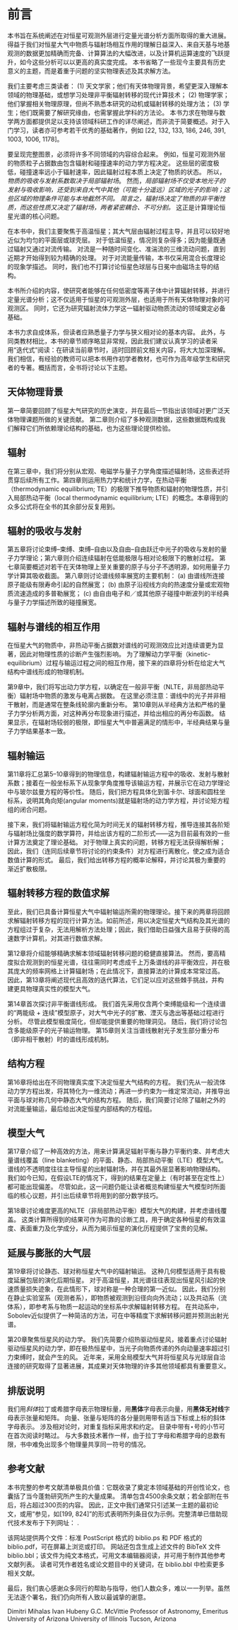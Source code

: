 # 前言

本书旨在系统阐述在对恒星可观测外层进行定量光谱分析方面所取得的重大进展。
得益于我们对恒星大气中物质与辐射场相互作用的理解日益深入、来自天基与地基观测的数据更加精确而完备、计算算法的大幅改进，以及计算机运算速度的飞跃提升，如今这些分析可以以更高的真实度完成。
本书省略了一些现今主要具有历史意义的主题，而是着重于问题的坚实物理表述及其求解方法。

我们主要考虑三类读者：
(1) 天文学家；他们有天体物理背景，希望更深入理解本领域的物理基础，或想学习处理非平衡辐射转移的现代计算技术；
(2) 物理学家；他们掌握相关物理原理，但尚不熟悉本研究的动机或辐射转移的处理方法；
(3) 学生；他们既需要了解研究缘由，也需掌握此学科的方法论。
本书力求在物理与数学两方面都提供足以支持该领域科研工作的详尽阐述，而非流于简要概述。对于入门学习，读者亦可参考若干优秀的基础著作，例如 [22, 132, 133, 186, 246, 391, 1003, 1006, 1178]。

要呈现完整图景，必须将许多不同领域的内容综合起来。
例如，恒星可观测外层的物质粒子占据数由包含辐射和碰撞速率的动力学方程决定。
这些层的密度极低，碰撞速率远小于辐射速率，因此辐射过程本质上决定了物质的状态。
所以，*物质的吸收与发射系数取决于局部辐射场*。
然而，*局部辐射场不仅受本地光子的发射与吸收影响，还受到来自大气中其他（可能十分遥远）区域的光子的影响；这些区域的物理条件可能与本地截然不同。*
*简言之，辐射场决定了物质的非平衡性质，而这些性质又决定了辐射场，两者紧密耦合、不可分割。*
这正是计算理论恒星光谱的核心问题。

在本书中，我们主要聚焦于高温恒星；其大气层由辐射过程主导，并且可以较好地近似为均匀的平面层或球壳层。
对于低温恒星，情况则复杂得多；因为能量既通过辐射又通过对流传输。
对流是一种随时间变化、准湍流的三维流动问题，直到近期才开始得到较为精确的处理。
对于对流能量传输，本书仅采用混合长度理论的现象学描述。
同时，我们也不打算讨论恒星色球层与日冕中由磁场主导的结构。

本书所介绍的内容，使研究者能够在任何低密度等离子体中计算辐射转移，并进行定量光谱分析；这不仅适用于恒星的可观测外层，也适用于所有天体物理对象的可观测区。
同时，它还为研究辐射流体力学这一辐射驱动物质流动的领域奠定必备基础。

本书力求自成体系，但读者应熟悉量子力学与狭义相对论的基本内容。
此外，与同类教材相比，本书的章节顺序略显非常规，因此我们建议认真学习的读者采用“迭代式”阅读：在研读当前章节时，适时回顾前文相关内容，将大大加深理解。
我们相信，有经验的教师可以把本书用作初学者教材，也可作为高年级学生和研究者的专著。概括而言，全书将讨论以下主题。

## 天体物理背景

第一章简要回顾了恒星大气研究的历史演变，并在最后一节指出该领域对更广泛天体物理课题所做的关键贡献。
第二章则介绍了多种观测数据，这些数据既构成我们解释它们所依赖理论结构的基础，也为这些理论提供检验。

## 辐射

在第三章中，我们将分别从宏观、电磁学与量子力学角度描述辐射场，这些表述将贯穿后续所有工作。第四章则运用热力学和统计力学，在热动平衡（thermodynamic equilibrium; TE）的极限下推导物质和辐射的物理性质，并引入局部热动平衡（local thermodynamic equilibrium; LTE）的概念。本章得到的众多公式将在全书的其余部分反复用到。

## 辐射的吸收与发射

第五章将讨论束缚–束缚、束缚–自由以及自由–自由跃迁中光子的吸收与发射的量子力学理论；第六章则介绍连续辐射在低能极限与相对论极限下的散射过程。
第七章简要概述对若干在天体物理上至关重要的原子与分子不透明源，如何用量子力学计算其吸收截面。
第八章则讨论谱线频率展宽的主要机制：
(a) 由谱线所连接原子能级有限寿命引起的自然展宽；
(b) 由原子沿视线方向的热速度分量或宏观物质流速造成的多普勒展宽；
(c) 由自由电子和／或其他原子碰撞中断波列的半经典与量子力学描述所致的碰撞展宽。

## 辐射与谱线的相互作用

在恒星大气的物质中，非热动平衡占据数对谱线的可观测效应比对连续谱更为显著，因此对物理性质的诊断产生强烈影响。
为了理解动力学平衡（kinetic-equilibrium）过程与输运过程之间的相互作用，接下来的四章将分析在给定大气结构中谱线形成的物理机制。

第9章中，我们将写出动力学方程，以确定在一般非平衡（NLTE，非局部热动平衡）辐射场中物质的激发与电离占据数。
在这里必须注意：谱线中的光子并非相干散射，而是通常在整条线轮廓内重新分布。
第10章则从半经典方法和严格的量子力学分析两方面，对这种再分布现象进行描述，并给出相应的再分布函数。
结果显示，在辐射场较弱的极限，即恒星大气中普遍满足的情形中，半经典结果与量子力学结果基本一致。

## 辐射输运

第11章将汇总第5–10章得到的物理信息，构建辐射输运方程中的吸收、发射与散射系数；接着在一般坐标系下从现象学角度推导该输运方程，并展示它在动力学理论中与玻尔兹曼方程的等价性。
随后，我们把方程具体化到笛卡尔、球面和圆柱坐标系，说明其角向矩(angular moments)就是辐射场的动力学方程，并讨论矩方程组的闭合问题。

接下来，我们将辐射输运方程化简为时间无关的辐射转移方程，推导连接其各阶矩与辐射场比强度的数学算符，并给出该方程的二阶形式——这为目前最有效的一些计算方法奠定了理论基础。
对于物理上真实的问题，转移方程无法获得解析解；因此，我们（连同后续章节将讨论的约束条件）对方程进行离散化，使之成为适合数值计算的形式。
最后，我们给出转移方程的概率论解释，并讨论其极为重要的渐近扩散极限。

## 辐射转移方程的数值求解

至此，我们已具备计算恒星大气中辐射输运所需的物理理论。接下来的两章将回顾求解辐射转移方程的现行计算方法。如前所述，用以决定恒星大气结构及其光谱的方程组过于复杂，无法用解析方法处理；因此，我们借助日益强大且易于获得的高速数字计算机，对其进行数值求解。

第12章将介绍能够精确求解本领域辐射转移问题的稳健直接算法。
然而，要高精度拟合观测到的恒星光谱，往往需同时考虑成千上万条谱线的非平衡效应，并在极其庞大的频率网格上计算辐射场；在此情况下，直接算法的计算成本常常过高。
因此，第13章将阐述现代且高效的迭代算法，它们足以应对这些棘手挑战，并构建更具物理真实性的模型大气。

第14章首次探讨非平衡谱线形成。
我们首先采用仅含两个束缚能级和一个连续谱的“两能级 + 连续”模型原子，对大气中光子的扩散、湮灭与逸出等基础过程进行分析。
尽管此模型极度简化，但却能提供重要的物理洞见。
随后，我们将讨论包含多能级原子的光子输运物理。
第15章则关注当谱线散射光子发生部分重分布（即非相干散射）时的谱线形成机制。

## 结构方程

第16章将给出在不同物理真实度下决定恒星大气结构的方程。
我们先从一般流体动力学方程出发，将其特化为一维流动；再进一步约束为一维定常流动，并推导出平面与球对称几何中静态大气的结构方程。
随后，我们简要讨论除了辐射之外的对流能量输运，最后给出决定恒星内部结构的方程组。

## 模型大气

第17章介绍了一种高效的方法，用来计算满足辐射平衡与静力平衡约束、并考虑大量谱线覆盖（line blanketing）的平面、静态、局部热动平衡（LTE）模型大气。
谱线的不透明度往往主导恒星的出射辐射场，并在其最外层显著影响物理结构。
我们如今已知，在假设LTE的情况下，得到的结果在定量上（有时甚至在定性上）都可能出现偏差。
尽管如此，这一问题仍能让读者概览构建恒星大气模型时所面临的核心议题，并引出后续章节将用到的部分数学技巧。

第18章讨论难度更高的NLTE（非局部热动平衡）模型大气的构建，并考虑谱线覆盖。
这类计算所得到的结果可作为可靠的诊断工具，用于确定各种恒星的有效温度、表面重力及化学成分，从而为揭示恒星的演化历程提供了宝贵的见解。

## 延展与膨胀的大气层

第19章将讨论静态、球对称恒星大气中的辐射输运。
这种几何模型适用于具有极度延展包层的演化后期恒星。
对于高温恒星，其光谱往往表现出恒星风引起的快速质量损失迹象，在此情形下，球对称是一种合理的第一近似。
因此，我们分别在静止实验室系（观测者系），即物质被观测到沿径向向外流动；以及共动系（流体系），即参考系与物质一起运动的坐标系中求解辐射转移方程。
在共动系中，Sobolev近似提供了一种简洁的方法，可在中等精度下求解转移问题并预测出射光谱。

第20章聚焦恒星风的动力学。
我们先简要介绍热驱动恒星风，接着重点讨论辐射驱动恒星风的动力学，即在极热恒星中，当光子向物质传递的外向动量速率超过引力束缚时，就会产生的风。
近年来，采用全局模型大气并将恒星风与光球层自洽连接的研究取得了显著进展，其成果对天体物理的许多其他领域都具有重要意义。

## 排版说明

我们用*斜体*拉丁或希腊字母表示物理标量，用**黑体**字母表示向量，用**黑体无衬线**字母表示张量和矩阵。
向量、张量与矩阵的各分量则用带有适当下标或上标的斜体字母表示。
涉及相对论时，对重复指标采用求和约定。
目录中带有⋆号的小节可在首次阅读时略过。
与大多数技术著作一样，由于拉丁字母和希腊字母的总数有限，书中难免出现多个物理量共享同一符号的情况。

## 参考文献

本书完整的参考文献清单极具价值：它既收录了奠定本领域基础的开创性论文，也囊括了当今蓬勃研究所产生的大量成果。
清单包含4500余条文献；若全部附在书后，将占超过300页的内容。
因此，正文中我们通常只引述某一主题的最初论文，或用“参见，如[199, 824]”的形式表明所列条目仅为示例。完整清单已借助现代技术发布于下列网址：
[](http://press.princeton.edu/titles/10407.html).

该网站提供两个文件：标准 PostScript 格式的 biblio.ps 和 PDF 格式的 biblio.pdf，可在屏幕上浏览或打印。
网站还包含生成上述文件的 BibTeX 文件 biblio.bbl；该文件为纯文本格式，可用文本编辑器阅读，并可用于制作其他参考文献列表。
读者可凭作者姓名或论文题目中的关键词，在 biblio.bbl 中检索更多相关文献。

最后，我们衷心感谢众多同行的帮助与指导，他们人数众多，难以一一列举。虽然无法逐个署名，我们仍向所有人致以最诚挚的谢意。

Dimitri Mihalas                                      Ivan Hubeny
G.C. McVittie Professor of Astronomy, Emeritus       University of Arizona
University of Illinois                               Tucson, Arizona